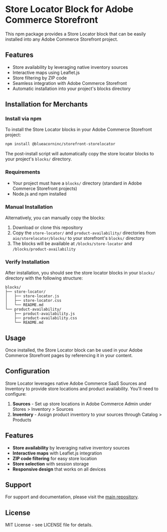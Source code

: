 # Store Locator Block for Adobe Commerce Storefront

This npm package provides a Store Locator block that can be easily installed into any Adobe Commerce Storefront project.

## Features
- Store availability by leveraging native inventory sources
- Interactive maps using Leaflet.js
- Store filtering by ZIP code
- Seamless integration with Adobe Commerce Storefront
- Automatic installation into your project's blocks directory

## Installation for Merchants

### Install via npm

To install the Store Locator blocks in your Adobe Commerce Storefront project:

```bash
npm install @blueacorninc/storefront-storelocator
```

The post-install script will automatically copy the store locator blocks to your project's `blocks/` directory.

### Requirements

- Your project must have a `blocks/` directory (standard in Adobe Commerce Storefront projects)
- Node.js and npm installed

### Manual Installation

Alternatively, you can manually copy the blocks:

1. Download or clone this repository
2. Copy the `store-locator/` and `product-availability/` directories from `aio/storelocator/blocks/` to your storefront's `blocks/` directory
3. The blocks will be available at `/blocks/store-locator` and `/blocks/product-availability`

### Verify Installation

After installation, you should see the store locator blocks in your `blocks/` directory with the following structure:

```
blocks/
├── store-locator/
│   ├── store-locator.js
│   ├── store-locator.css
│   └── README.md
└── product-availability/
    ├── product-availability.js
    ├── product-availability.css
    └── README.md
```

## Usage

Once installed, the Store Locator block can be used in your Adobe Commerce Storefront pages by referencing it in your content.

## Configuration

Store Locator leverages native Adobe Commerce SaaS Sources and Inventory to provide store locations and product availability. You'll need to configure:

1. **Sources** - Set up store locations in Adobe Commerce Admin under Stores > Inventory > Sources
2. **Inventory** - Assign product inventory to your sources through Catalog > Products

## Features

- **Store availability** by leveraging native inventory sources
- **Interactive maps** with Leaflet.js integration
- **ZIP code filtering** for easy store location
- **Store selection** with session storage
- **Responsive design** that works on all devices

## Support

For support and documentation, please visit the [main repository](https://github.com/BlueAcornInc/storefront).

## License

MIT License - see LICENSE file for details.
